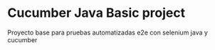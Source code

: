 # Cucumber Java Basic project
Proyecto base para pruebas automatizadas e2e con selenium java y cucumber
